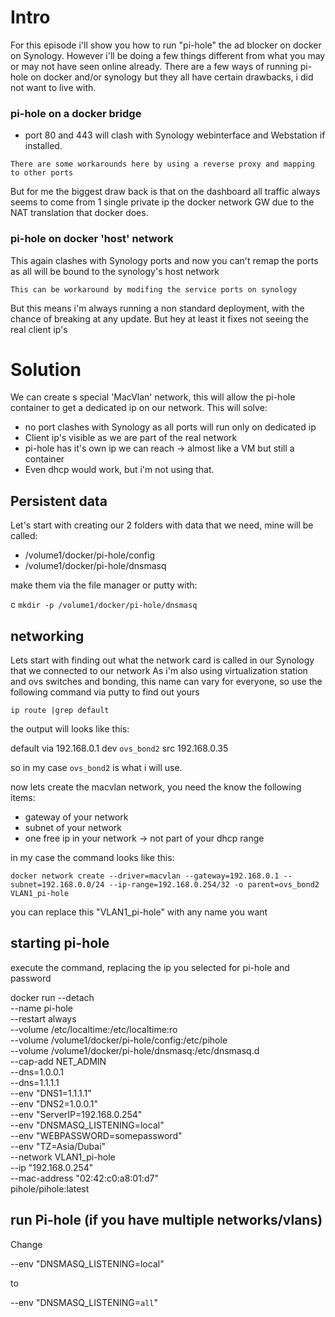 # Intro
For this episode i'll show you how to run "pi-hole" the ad blocker on docker on Synology.
However i'll be doing a few things different from what you may or may not have seen online already.
There are a few ways of running pi-hole on docker and/or synology but they all have certain drawbacks,
i did not want to live with.

### pi-hole on a docker bridge
* port 80 and 443 will clash with Synology webinterface and Webstation if installed.

```There are some workarounds here by using a reverse proxy and mapping to other ports```

But for me the biggest draw back is that on the dashboard all traffic always seems to come from 1 single private ip
the docker network GW due to the NAT translation that docker does.

### pi-hole on docker 'host' network
This again clashes with Synology ports and now you can't remap the ports as all will be bound to the synology's host network

```This can be workaround by modifing the service ports on synology```

But this means i'm always running a non standard deployment, with the chance of breaking at any update.
But hey at least it fixes not seeing the real client ip's

# Solution

We can create s special 'MacVlan' network, this will allow the pi-hole container to get a dedicated ip on our network.
This will solve:

* no port clashes with Synology as all ports will run only on dedicated ip
* Client ip's visible as we are part of the real network
* pi-hole has it's own ip we can reach -> almost like a VM but still a container
* Even dhcp would work, but i'm not using that.

## Persistent data
Let's start with creating our 2 folders with data that we need, mine will be called:

* /volume1/docker/pi-hole/config
* /volume1/docker/pi-hole/dnsmasq

make them via the file manager or putty with:

c
```mkdir -p /volume1/docker/pi-hole/dnsmasq```

## networking
Lets start with finding out what the network card is called in our Synology that we connected to our network 
As i'm also using virtualization station and ovs switches and bonding, this name can vary for everyone, 
so use the following command via putty to find out yours

```ip route |grep default```

the output will looks like this:

default via 192.168.0.1 dev ```ovs_bond2```  src 192.168.0.35

so in my case ```ovs_bond2``` is what i will use.

now lets create the macvlan network, you need the know the following items:
* gateway of your network
* subnet of your network
* one free ip in your network -> not part of your dhcp range

in my case the command looks like this:

```docker network create --driver=macvlan --gateway=192.168.0.1 --subnet=192.168.0.0/24 --ip-range=192.168.0.254/32 -o parent=ovs_bond2 VLAN1_pi-hole```

you can replace this "VLAN1_pi-hole" with any name you want

## starting pi-hole
execute the command, replacing the ip you selected for pi-hole and password

docker run --detach \
           --name pi-hole \
           --restart always \
           --volume /etc/localtime:/etc/localtime:ro \
           --volume /volume1/docker/pi-hole/config:/etc/pihole \
           --volume /volume1/docker/pi-hole/dnsmasq:/etc/dnsmasq.d \
           --cap-add NET_ADMIN \
           --dns=1.0.0.1 \
           --dns=1.1.1.1 \
           --env "DNS1=1.1.1.1" \
           --env "DNS2=1.0.0.1" \
           --env "ServerIP=192.168.0.254" \
           --env "DNSMASQ_LISTENING=local" \
           --env "WEBPASSWORD=somepassword" \
           --env "TZ=Asia/Dubai" \
           --network VLAN1_pi-hole \
           --ip "192.168.0.254" \
           --mac-address "02:42:c0:a8:01:d7" \
           pihole/pihole:latest
           
## run Pi-hole (if you have multiple networks/vlans)
Change 

--env "DNSMASQ_LISTENING=local"
 
 to

--env "DNSMASQ_LISTENING=```all```"
